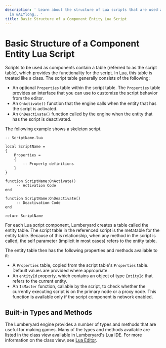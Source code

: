 ```yaml
---
description: ' Learn about the structure of Lua scripts that are used as components
  in &ALYlong;. '
title: Basic Structure of a Component Entity Lua Script
---
```

# Basic Structure of a Component Entity Lua Script<a name="lua-scripting-ces-basic-structure-of-a-component-entity-lua-script"></a>

Scripts to be used as components contain a table \(referred to as the script table\), which provides the functionality for the script\. In Lua, this table is treated like a class\. The script table generally consists of the following:
+ An optional `Properties` table within the script table\. The `Properties` table provides an interface that you can use to customize the script behavior from the editor\.
+ An `OnActivate()` function that the engine calls when the entity that has the script is activated\.
+ An `OnDeactivate()` function called by the engine when the entity that has the script is deactivated\.

The following example shows a skeleton script\.

```
-- ScriptName.lua 

local ScriptName = 
{
    Properties =
    {
        -- Property definitions
    }
}

function ScriptName:OnActivate()
     -- Activation Code
end

function ScriptName:OnDeactivate()
     -- Deactivation Code
end

return ScriptName
```

For each Lua script component, Lumberyard creates a table called the entity table\. The script table in the referenced script is the metatable for the entity table\. Because of this relationship, when any method in the script is called, the self parameter \(implicit in most cases\) refers to the entity table\.

The entity table then has the following properties and methods available to it:
+ A `Properties` table, copied from the script table's `Properties` table\. Default values are provided where appropriate\.
+ An `entityId` property, which contains an object of type `EntityId` that refers to the current entity\.
+ An `IsMaster` function, callable by the script, to check whether the currently executing script is on the primary node or a proxy node\. This function is available only if the script component is network enabled\.

## Built\-in Types and Methods<a name="lua-scripting-ces-built-in-types-and-methods"></a>

The Lumberyard engine provides a number of types and methods that are useful for making games\. Many of the types and methods available are listed in the class view available in Lumberyard's Lua IDE\. For more information on the class view, see [Lua Editor](/docs/userguide/scripting/lua/editor-debugger.md)\.